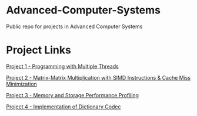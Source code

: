 # Advanced-Computer-Systems
Public repo for projects in Advanced Computer Systems

# Project Links
[Project 1 - Programming with Multiple Threads](https://github.com/almog-co/Advanced-Computer-Systems/tree/main/Project%201%20-%20Programming%20with%20Multiple%20Threads)

[Project 2 - Matrix-Matrix Multiplication with SIMD Instructions & Cache Miss Minimization](https://github.com/almog-co/Advanced-Computer-Systems/tree/main/Project%202%20-%20SIMD%20Instructions%20%26%20Cache%20Miss%20Minimizations)

[Project 3 - Memory and Storage Performance Profiling](https://github.com/almog-co/Advanced-Computer-Systems/tree/main/Project%203%20-%20Memory%20and%20Storage%20Performance%20Profiling)

[Project 4 - Implementation of Dictionary Codec](https://github.com/almog-co/Advanced-Computer-Systems/tree/main/Project%204%20-%20Implementation%20of%20Dictionary%20Codec)

